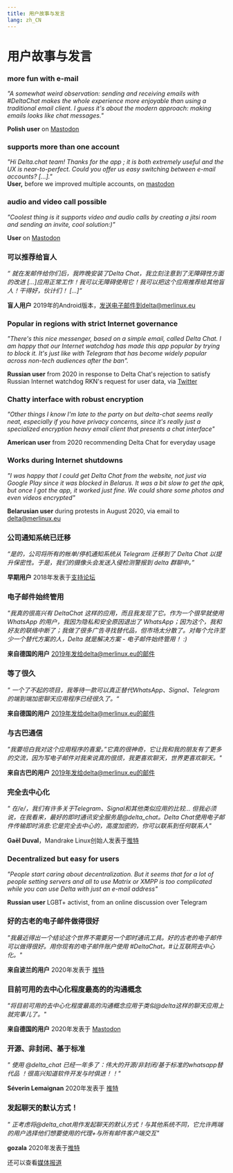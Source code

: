 ```yaml
---
title: 用户故事与发言
lang: zh_CN
---
```


# 用户故事与发言

### more fun with e-mail

_"A somewhat weird observation: sending and receiving emails with #DeltaChat makes the whole experience more enjoyable than using a traditional email client. I guess it's about the modern approach: making emails looks like chat messages."_

**Polish user** on [Mastodon](https://101010.pl/@michal/107107322703871076)

### supports more than one account

_"Hi Delta.chat team! Thanks for the app ; it is both extremely useful and the UX is near-to-perfect. Could you offer us easy switching between e-mail accounts? [...]."_  
**User,** before we improved multiple accounts, on [mastodon](https://oc.todon.fr/@borispaing/106607795144753681)

### audio and video call possible

_"Coolest thing is it supports video and audio calls by creating a jitsi room and sending an invite, cool solution:)"_

**User** on [Mastodon](https://masto.1146.nohost.me/@lps/106303722917783273)

### 可以推荐给盲人

_“ 就在发邮件给你们后，我昨晚安装了Delta Chat，我立刻注意到了无障碍性方面的改进 [...]应用正常工作！我可以无障碍使用它！我可以把这个应用推荐给其他盲人！干得好，伙计们！ [...]”_

**盲人用户** 2019年的Android版本，发送电子邮件到delta@merlinux.eu

### Popular in regions with strict Internet governance

_"There's this nice messenger, based on a simple email, called Delta Chat. I am happy that our Internet watchdog has made this app popular by trying to block it. It's just like with Telegram that has become widely popular across non-tech audiences after the ban"._ 

**Russian user** from 2020 in response to Delta Chat's rejection to satisfy Russian Internet watchdog RKN's request for user data, via [Twitter](https://twitter.com/Alex0s/status/1256841124427313153)

### Chatty interface with robust encryption

_"Other things I know I'm late to the party on but delta-chat seems really neat, especially if you have privacy concerns, since it's really just a specialized encryption heavy email client that presents a chat interface"_

**American user** from 2020 recommending Delta Chat for everyday usage

### Works during Internet shutdowns

_"I was happy that I could get Delta Chat from the website, not just via Google Play since it was blocked in Belarus. It was a bit slow to get the apk, but once I got the app, it worked just fine. We could share some photos and even videos encrypted"_ 

**Belarusian user** during protests in August 2020, via email to delta@merlinux.eu

### 公司通知系统已迁移

_“是的，公司将所有的帐单/停机通知系统从 Telegram 迁移到了 Delta Chat 以提升保密性。于是，我们的摄像头会发送入侵检测警报到 delta 群聊中。”_

**早期用户** 2018年发表于[支持论坛](https://support.delta.chat/t/clear-chat-function/163/8)


### 电子邮件始终管用

_"我真的很高兴有 DeltaChat 这样的应用，而且我发现了它。作为一个很早就使用 WhatsApp 的用户，我因为隐私和安全原因退出了 WhatsApp；因为这个，我和好友的联络中断了；我做了很多广告寻找替代品，但市场太分散了。对每个允许至少一个替代方案的人，Delta 就是解决方案 - 电子邮件始终管用！ :)_

**来自德国的用户** 2019年发给delta@merlinux.eu的邮件


### 等了很久

_" 一个了不起的项目，我等待一款可以真正替代WhatsApp、Signal、Telegram的端到端加密聊天应用程序已经很久了。“_

**来自德国的用户** 2019年发给delta@merlinux.eu的邮件


### 与古巴通信

_"我要坦白我对这个应用程序的喜爱。”它真的很神奇，它让我和我的朋友有了更多的交流，因为写电子邮件对我来说真的很烦，我更喜欢聊天，世界更喜欢聊天。"_

**来自古巴的用户** 2019年发给delta@merlinux.eu的邮件


### 完全去中心化

_" 在/e/，我们有许多关于Telegram、Signal和其他类似应用的比较... 但我必须说，在我看来，最好的即时通讯安全服务是@delta_chat。Delta Chat使用电子邮件传输即时消息:它是完全去中心的，高度加密的，你可以联系到任何联系人"_

**Gaël Duval**，Mandrake Linux创始人发表于[推特](https://twitter.com/gael_duval/status/1122906779002777600)

### Decentralized but easy for users

_"People start caring about decentralization. But it seems that for a lot of people setting servers and all to use Matrix or XMPP is too complicated while you can use Delta with just an e-mail address"_

**Russian user** LGBT+ activist, from an online discussion over Telegram

### 好的古老的电子邮件做得很好

_"我最近得出一个结论这个世界不需要另一个即时通讯工具。好的古老的电子邮件可以做得很好。用你现有的电子邮件账户使用 #DeltaChat。#让互联网去中心化。"_

**来自波兰的用户** 2020年发表于 [推特](https://twitter.com/MichalNarecki/status/1280820973902745600)


### 目前可用的去中心化程度最高的的沟通概念

_"将目前可用的去中心化程度最高的沟通概念应用于类似@delta这样的聊天应用上就完事儿了。"_

**来自德国的用户** 2020年发表于 [Mastodon](https://mastodon.bayern/@binaryflo85/103273050438673883)


### 开源、非封闭、基于标准

_" 使用 @delta_chat 已经一年多了：伟大的开源/非封闭/基于标准的whatsapp替代品 ！很高兴知道软件开发与时俱进！！"_

**Séverin Lemaignan** 2020年发表于 [推特](https://twitter.com/skadge/status/1276515066393878529)


### 发起聊天的默认方式！

_" 正考虑将@delta_chat用作发起聊天的默认方式！与其他系统不同，它允许两端的用户选择他们想要使用的代理+与所有邮件客户端交互"_

**gozala** 2020年发表于[推特](https://twitter.com/gozala/status/1281346020664729600)


还可以查看[媒体报道](references)
